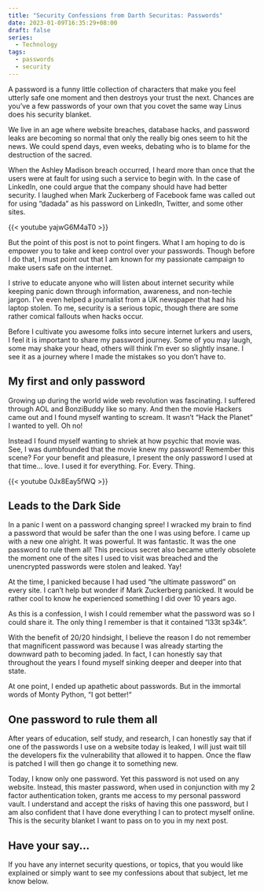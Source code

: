 ```yaml
---
title: "Security Confessions from Darth Securitas: Passwords"
date: 2023-01-09T16:35:29+08:00
draft: false
series:
  - Technology
tags:
  - passwords
  - security
---
```


A password is a funny little collection of characters that make you feel utterly safe one moment and then destroys your trust the next. Chances are you’ve a few passwords of your own that you covet the same way Linus does his security blanket.

<!--more-->

We live in an age where website breaches, database hacks, and password leaks are becoming so normal that only the really big ones seem to hit the news. We could spend days, even weeks, debating who is to blame for the destruction of the sacred.

When the Ashley Madison breach occurred, I heard more than once that the users were at fault for using such a service to begin with. In the case of LinkedIn, one could argue that the company should have had better security. I laughed when Mark Zuckerberg of Facebook fame was called out for using “dadada” as his password on LinkedIn, Twitter, and some other sites.

{{< youtube yajwG6M4aT0 >}}

But the point of this post is not to point fingers. What I am hoping to do is empower you to take and keep control over your passwords. Though before I do that, I must point out that I am known for my passionate campaign to make users safe on the internet.

I strive to educate anyone who will listen about internet security while keeping panic down through information, awareness, and non-techie jargon. I’ve even helped a journalist from a UK newspaper that had his laptop stolen. To me, security is a serious topic, though there are some rather comical fallouts when hacks occur.

Before I cultivate you awesome folks into secure internet lurkers and users, I feel it is important to share my password journey. Some of you may laugh, some may shake your head, others will think I’m ever so slightly insane. I see it as a journey where I made the mistakes so you don’t have to.

## My first and only password

Growing up during the world wide web revolution was fascinating. I suffered through AOL and BonziBuddy like so many. And then the movie Hackers came out and I found myself wanting to scream. It wasn’t “Hack the Planet” I wanted to yell. Oh no!

Instead I found myself wanting to shriek at how psychic that movie was. See, I was dumbfounded that the movie knew my password! Remember this scene? For your benefit and pleasure, I present the only password I used at that time… love. I used it for everything. For. Every. Thing.

{{< youtube 0Jx8Eay5fWQ >}}

## Leads to the Dark Side

In a panic I went on a password changing spree! I wracked my brain to find a password that would be safer than the one I was using before. I came up with a new one alright. It was powerful. It was fantastic. It was the one password to rule them all! This precious secret also became utterly obsolete the moment one of the sites I used to visit was breached and the unencrypted passwords were stolen and leaked. Yay!

At the time, I panicked because I had used “the ultimate password” on every site. I can’t help but wonder if Mark Zuckerberg panicked. It would be rather cool to know he experienced something I did over 10 years ago.

As this is a confession, I wish I could remember what the password was so I could share it. The only thing I remember is that it contained “l33t sp34k”.

With the benefit of 20/20 hindsight, I believe the reason I do not remember that magnificent password was because I was already starting the downward path to becoming jaded. In fact, I can honestly say that throughout the years I found myself sinking deeper and deeper into that state.

At one point, I ended up apathetic about passwords. But in the immortal words of Monty Python, “I got better!“

## One password to rule them all

After years of education, self study, and research, I can honestly say that if one of the passwords I use on a website today is leaked, I will just wait till the developers fix the vulnerability that allowed it to happen. Once the flaw is patched I will then go change it to something new.

Today, I know only one password. Yet this password is not used on any website. Instead, this master password, when used in conjunction with my 2 factor authentication token, grants me access to my personal password vault. I understand and accept the risks of having this one password, but I am also confident that I have done everything I can to protect myself online. This is the security blanket I want to pass on to you in my next post.

## Have your say...

If you have any internet security questions, or topics, that you would like explained or simply want to see my confessions about that subject, let me know below.
